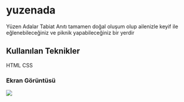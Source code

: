 
<h1>yuzenada</h1>

Yüzen Adalar Tabiat Anıtı tamamen doğal oluşum olup ailenizle keyif ile eğlenebileceğiniz ve piknik yapabileceğiniz bir yerdir 

<h2>Kullanılan Teknikler</h2>

HTML CSS

<h3>Ekran Görüntüsü</h3>

![](ilkproje.gif)
